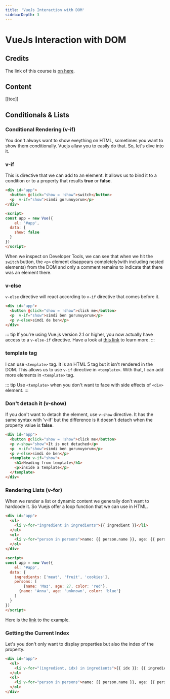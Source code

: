 ```yaml
---
title: 'VueJs Interaction with DOM'
sidebarDepth: 3
---
```


# VueJs Interaction with DOM


## Credits

The link of this course is [on here](https://www.udemy.com/vuejs-2-the-complete-guide/learn/v4/t/lecture/5941322?start=0).

## Content

[[toc]]

## Conditionals & Lists

### Conditional Rendering (v-if)

You don't always want to show eveything on HTML, sometimes you want to show them conditionally. Vuejs allaw you to easily do that. So, let's dive into it.

### v-if

This is directive that we can add to an element. It allows us to bind it to a condition or to a property that results **true** or **false**.

```html
<div id="app">
  <button @click="show = !show">switch</button>
  <p  v-if="show">simdi gorunuyorum</p>
</div>

<script>
const app = new Vue({
	el: '#app',
  data: {
  	show: false
  }
})
</script>
```

When we inspect on Developer Tools, we can see that when we hit the `switch` button, the `<p>` element disappears completely(with including nested elements) from the DOM and only a comment remains to indicate that there was an element there.

### v-else

`v-else` directive will react according to `v-if` directive that comes before it. 

```html
<div id="app">
  <button @click="show = !show">click me</button>
  <p  v-if="show">simdi ben gorunuyorum</p>
  <p v-else>simdi de ben</p>
</div>
```

::: tip
If you're using Vue.js version 2.1 or higher, you now actually have access to a `v-else-if`  directive. Have a look at [this link](https://vuejs.org/v2/guide/conditional.html#v-else-if) to learn more.
:::

### template tag

I can use `<template>` tag. It is an HTML 5 tag but it isn't rendered in the DOM. This allows us to use `v-if` directive in `<template>`. With that, I can add more elements in `<template>` tag.

::: tip
Use `<template>` when you don't want to face with side effects of `<div>` element.
:::

### Don't detach it (v-show)

If you don't want to detach the element, use `v-show` directive. It has the same syntax with 'v-if' but the difference is it doesn't detach when the property value is **false**.

```html
<div id="app">
  <button @click="show = !show">click me</button>
  <p v-show="show">It is not detached</p>
  <p  v-if="show">simdi ben gorunuyorum</p>
  <p v-else>simdi de ben</p>
  <template v-if="show">
    <h1>Heading from template</h1>
    <p>inside a template</p>
  </template>
</div>
```

### Rendering Lists (v-for)

When we render a list or dynamic content we generally don't want to hardcode it. So Vuejs offer a loop function that we can use in HTML.

```html
<div id="app">
  <ul>
    <li v-for="ingredient in ingredients">{{ ingredient }}</li>
  </ul>
  <ol>
  	<li v-for="person in persons">name: {{ person.name }}, age: {{ person.age }}, color: {{ person.color }}</li>
  </ol>
</div>

<script>
const app = new Vue({
	el: '#app',
  data: {
  	ingredients: ['meat', 'fruit', 'cookies'],
    persons: [
    	{name: 'Maz', age: 27, color: 'red'},
      {name: 'Anna', age: 'unknown', color: 'blue'}
    ]
  }
})
</script>
```

Here is the [link](https://jsfiddle.net/maykjony/8bz8h970/) to the example.

### Getting the Current Index

Let's you don't only want to display properties but also the index of the property.

```html
<div id="app">
  <ul>
    <li v-for="(ingredient, idx) in ingredients">{{ idx }}: {{ ingredient }}</li>
  </ul>
  <ol>
    <li v-for="person in persons">name: {{ person.name }}, age: {{ person.age }}, color: {{ person.color }}</li>
  </ol>
</div>
```